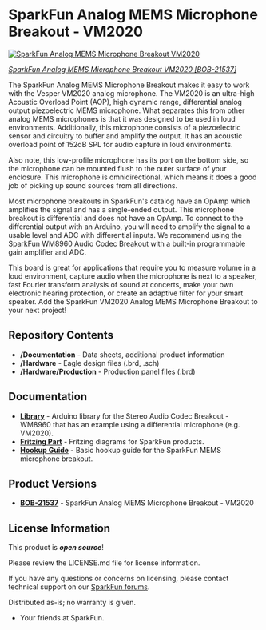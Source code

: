 SparkFun Analog MEMS Microphone Breakout - VM2020
========================================

[![SparkFun Analog MEMS Microphone Breakout VM2020](https://cdn.sparkfun.com/assets/learn_tutorials/2/9/1/3/21537-Analog_MEMS_Microphone_Breakout-VM2020_01.jpg)](https://www.sparkfun.com/products/21537)

[*SparkFun Analog MEMS Microphone Breakout VM2020 [BOB-21537]*](https://www.sparkfun.com/products/21537)

The SparkFun Analog MEMS Microphone Breakout makes it easy to work with the Vesper VM2020 analog microphone. The VM2020 is an ultra-high Acoustic Overload Point (AOP), high dynamic range, differential analog output piezoelectric MEMS microphone. What separates this from other analog MEMS microphones is that it was designed to be used in loud environments. Additionally, this microphone consists of a piezoelectric sensor and circuitry to buffer and amplify the output. It has an acoustic overload point of 152dB SPL for audio capture in loud environments.

Also note, this low-profile microphone has its port on the bottom side, so the microphone can be mounted flush to the outer surface of your enclosure. This microphone is omnidirectional, which means it does a good job of picking up sound sources from all directions.

Most microphone breakouts in SparkFun's catalog have an OpAmp which amplifies the signal and has a single-ended output. This microphone breakout is differential and does not have an OpAmp. To connect to the differential output with an Arduino, you will need to amplify the signal to a usable level and ADC with differential inputs. We recommend using the SparkFun WM8960 Audio Codec Breakout with a built-in programmable gain amplifier and ADC.

This board is great for applications that require you to measure volume in a loud environment, capture audio when the microphone is next to a speaker, fast Fourier transform analysis of sound at concerts, make your own electronic hearing protection, or create an adaptive filter for your smart speaker. Add the SparkFun VM2020 Analog MEMS Microphone Breakout to your next project!

Repository Contents
-------------------

* **/Documentation** - Data sheets, additional product information
* **/Hardware** - Eagle design files (.brd, .sch)
* **/Hardware/Production** - Production panel files (.brd)

Documentation
--------------
* **[Library](https://github.com/sparkfun/SparkFun_WM8960_Arduino_Library)** - Arduino library for the Stereo Audio Codec Breakout - WM8960 that has an example using a differential microphone (e.g. VM2020).
* **[Fritzing Part](https://github.com/sparkfun/Fritzing_Parts/blob/main/products/21537_sfe_analog_MEMS_microphone_VM2020_differential.fzpz)** - Fritzing diagrams for SparkFun products.
* **[Hookup Guide](https://learn.sparkfun.com/tutorials/2913)** - Basic hookup guide for the SparkFun MEMS microphone breakout.


Product Versions
---------------
* **[BOB-21537](https://www.sparkfun.com/products/21537)** - SparkFun Analog MEMS Microphone Breakout - VM2020

License Information
-------------------

This product is _**open source**_! 

Please review the LICENSE.md file for license information. 

If you have any questions or concerns on licensing, please contact technical support on our [SparkFun forums](https://forum.sparkfun.com/viewforum.php?f=152).

Distributed as-is; no warranty is given.

- Your friends at SparkFun.

_<COLLABORATION CREDIT>_
